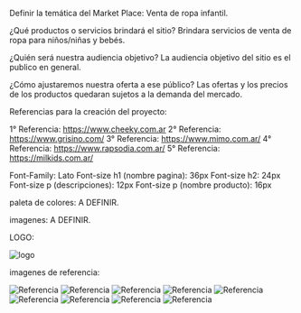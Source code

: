 Definir la temática del Market Place:
Venta de ropa infantil.


¿Qué productos o servicios brindará el sitio?
Brindara servicios de venta de ropa para niños/niñas y bebés.

¿Quién será nuestra audiencia objetivo?
La audiencia objetivo del sitio es el publico en general.

¿Cómo ajustaremos nuestra oferta a ese público?
Las ofertas y los precios de los productos quedaran sujetos a la demanda del mercado.

Referencias para la creación del proyecto:

1° Referencia: https://www.cheeky.com.ar
2° Referencia: https://www.grisino.com/
3° Referencia: https://www.mimo.com.ar/
4° Referencia: https://www.rapsodia.com.ar/
5° Referencia: https://milkids.com.ar/


Font-Family: Lato
Font-size h1 (nombre pagina): 36px
Font-size h2: 24px
Font-size p (descripciones): 12px
Font-size p (nombre producto): 16px

paleta de colores:
A DEFINIR.


imagenes:
A DEFINIR.

LOGO:

![logo](/public/img/NickiKidsLogo.png)


imagenes de referencia:

![Referencia](/public/imagenesReferencia/cheekyFooter.png)
![Referencia](/public/imagenesReferencia/cheeky.png)
![Referencia](/public/imagenesReferencia/cheekyFooterSmart.jpg)
![Referencia](/public/imagenesReferencia/cheekySmart.jpg)
![Referencia](/public/imagenesReferencia/grisino.png)
![Referencia](/public/imagenesReferencia/grisinoFooterSmart.jpg)
![Referencia](/public/imagenesReferencia/grisinoMenu.jpg)
![Referencia](/public/imagenesReferencia/grisinoMenuSmart.jpg)
![Referencia](/public/imagenesReferencia/grisinoSmart.jpg)

